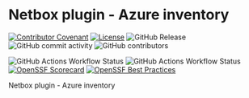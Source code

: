 # Netbox plugin - Azure inventory

[![Contributor Covenant](https://img.shields.io/badge/Contributor%20Covenant-2.1-4baaaa.svg)](https://github.com/dafneb/.github/blob/main/.github/CODE_OF_CONDUCT.md) 
[![License](https://img.shields.io/badge/License-MIT-4baaaa.svg)](https://github.com/dafneb/.github/blob/main/LICENSE)
![GitHub Release](https://img.shields.io/github/v/release/dafneb/netbox-plugin-azure)
![GitHub commit activity](https://img.shields.io/github/commit-activity/w/dafneb/netbox-plugin-azure)
![GitHub contributors](https://img.shields.io/github/contributors/dafneb/netbox-plugin-azure)

![GitHub Actions Workflow Status](https://img.shields.io/github/actions/workflow/status/dafneb/netbox-plugin-azure/snyk-code-scan.yml?label=snyk-security)
![GitHub Actions Workflow Status](https://img.shields.io/github/actions/workflow/status/dafneb/netbox-plugin-azure/codeql.yml?label=CodeQL)
[![OpenSSF Scorecard](https://api.scorecard.dev/projects/github.com/dafneb/netbox-plugin-azure/badge)](https://scorecard.dev/viewer/?uri=github.com/dafneb/netbox-plugin-azure)
[![OpenSSF Best Practices](https://www.bestpractices.dev/projects/10545/badge)](https://www.bestpractices.dev/projects/10545)

Netbox plugin - Azure inventory
